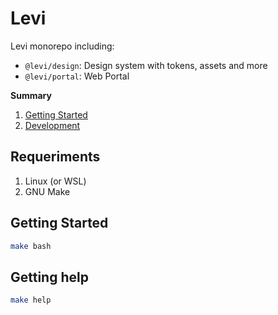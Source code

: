 # Levi

Levi monorepo including:

- `@levi/design`: Design system with tokens, assets and more
- `@levi/portal`: Web Portal

**Summary**

1. [Getting Started](#getting-started)
2. [Development](#development)

## Requeriments

1. Linux (or WSL)
2. GNU Make

## Getting Started

```bash
make bash
```

## Getting help

```bash
make help
```
